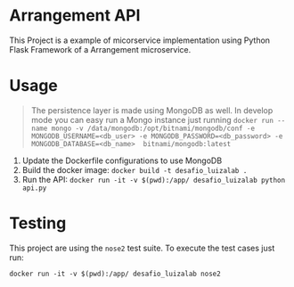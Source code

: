# Arrangement API

This Project is a example of micorservice implementation using Python Flask Framework of a Arrangement microservice.

# Usage

> The persistence layer is made using MongoDB as well. In develop mode you can easy run a Mongo instance just running ```docker run --name mongo -v /data/mongodb:/opt/bitnami/mongodb/conf -e MONGODB_USERNAME=<db_user> -e MONGODB_PASSWORD=<db_password> -e MONGODB_DATABASE=<db_name>  bitnami/mongodb:latest```


1. Update the Dockerfile configurations to use MongoDB
2. Build the docker image:
    ```docker build -t desafio_luizalab .```
3. Run the API:
    ```docker run -it -v $(pwd):/app/ desafio_luizalab python api.py```

# Testing 

This project are using the `nose2` test suite. To execute the test cases just run:

```docker run -it -v $(pwd):/app/ desafio_luizalab nose2```